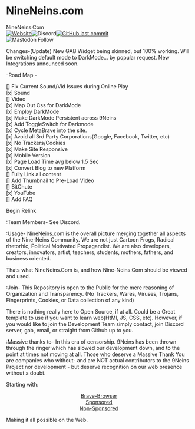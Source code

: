 # NineNeins.com


NineNeins.Com </br>
<a href="https://www.NineNeins.com" target="_Website"><img alt="Website" src="https://img.shields.io/website?style=for-the-badge&url=https%3A%2F%2Fwww.NineNeins.com"></a>![Discord](https://img.shields.io/discord/716347055907405845?style=for-the-badge)<a href="https://www.NineNeins.com" target="_Website"><img alt="GitHub last commit" src="https://img.shields.io/github/last-commit/9NeinsG/NineNeins.com?style=for-the-badge"></a></br>
<a>![Mastodon Follow](https://img.shields.io/mastodon/follow/908552?color=brightgreen&domain=https%3A%2F%2Fgab.com%2F&label=%40GreyingError%20on%20Gab&style=for-the-badge)</a></br>


Changes-(Update)
New GAB Widget being skinned, but 100% working.
Will be switching default mode to DarkMode... by popular request. 
New Integrations announced soon.

-Road Map -

[] Fix Current Sound/Vid Issues during Online Play </br>
  [x] Sound </br>
  [] Video </br>
[x] Map Out Css for DarkMode </br>
[x] Employ DarkMode </br>
[x] Make DarkMode Persistent across 9Neins </br>
[x] Add ToggleSwitch for Darkmode </br>
[x] Cycle MetaBrave into the site. </br>
[x] Avoid all 3rd Party Corporations(Google, Facebook, Twitter, etc) </br>
[x] No Trackers/Cookies </br> 
[x] Make Site Responsive </br>
[x] Mobile Version </br>
[x] Page Load Time avg below 1.5 Sec </br>
[x] Convert Blog to new Platform </br>
[] Fully Link all content </br>
[] Add Thumbnail to Pre-Load Video </br>
  [] BitChute </br>
  [x] YouTube </br>
[] Add FAQ

Begin Relink

:Team Members-
See Discord.

:Usage- 
NineNeins.com is the overall picture merging together all aspects of the Nine-Neins Community. We are not just Cartoon Frogs, Radical rhetorhic, Political Motivated Propagandist. We are also developers, creators, innovators, artist, teachers, students, mothers, fathers, and business oriented. 

Thats what NineNeins.Com is, and how Nine-Neins.Com should be viewed and used. 

:Join-
This Repository is open to the Public for the mere reasoning of Organization and Transparency. 
(No Trackers, Wares, Viruses, Trojans, Fingerprints, Cookies, or Data collection of any kind) 

There is nothing really here to Open Source, if at all. Could be a Great template to use if you want to learn web(HtMl, JS, CSS, etc). 
However, if you would like to join the Development Team simply contact, join Discord server, gab, email, or straight from Github up to you.

:Massive thanks to- 
In this era of censorship. 9Neins has been thrown through the ringer which has slowed our development down, and to the point at times not moving at all. Those who deserve a Massive Thank You are companies who without- and are NOT actual contributors to the 9Neins Project nor development - but deserve recognition on our web presence without a doubt. 

Starting with:
<center>
  <a href="https://brave.com/nin359" target="_blank">Brave-Browser</a></br>
  <a href="https://www.9neins.ga/p/recommend-softwares.html" target="_blank">Sponsored</a></br>
  <a href="https://www.nineneins.com/tech" target="_blank">Non-Sponsored</a></br>
</center>

Making it all possible on the Web. 
